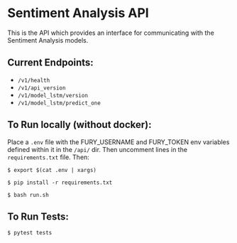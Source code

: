 # Sentiment Analysis API

This is the API which provides an interface for communicating with the Sentiment Analysis models.

## Current Endpoints:

- `/v1/health`
- `/v1/api_version`
- `/v1/model_lstm/version`
- `/v1/model_lstm/predict_one`

## To Run locally (without docker):
Place a `.env` file with the FURY_USERNAME and FURY_TOKEN env variables defined within it in the `/api/` dir. Then uncomment lines in the `requirements.txt` file. Then:

`$ export $(cat .env | xargs)`

`$ pip install -r requirements.txt`

`$ bash run.sh`

## To Run Tests:
`$ pytest tests`
